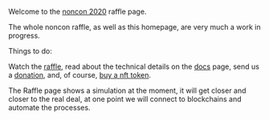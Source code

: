 <Hero state></Hero>

<div>

Welcome to the [noncon 2020](https://noncon.org/) raffle page.

The whole noncon raffle, as well as this homepage, are very much a work in progress.

Things to do:

Watch the [raffle](/raffle/),
read about the technical details on the [docs](/docs/) page,
send us a [donation](/donation/), and, of course, [buy a nft token](/nft/).

The Raffle page shows a simulation at the moment, it will get closer and closer to the real deal,
at one point we will connect to blockchains and automate the processes.

</div>
